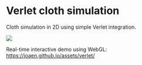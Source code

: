 # Verlet cloth simulation
 Cloth simulation in 2D using simple Verlet integration.

![](https://joaen.github.io/images/2Dcloth.gif)

Real-time interactive demo using WebGL: https://joaen.github.io/assets/verlet/ 
